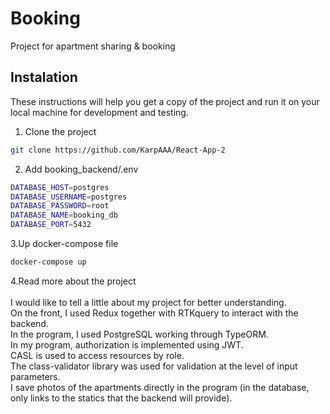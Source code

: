 # Booking

Project for apartment sharing & booking

## Instalation

These instructions will help you get a copy of the project and run it on your local machine for development and testing.

1. Clone the project

```bash
git clone https://github.com/KarpAAA/React-App-2
```

2. Add booking_backend/.env

```bash
DATABASE_HOST=postgres
DATABASE_USERNAME=postgres
DATABASE_PASSWORD=root
DATABASE_NAME=booking_db
DATABASE_PORT=5432
```

3.Up docker-compose file
```bash
docker-compose up
```

4.Read more about the project<br><br>
I would like to tell a little about my project for better understanding.<br>
On the front, I used Redux together with RTKquery to interact with the backend.<br>
In the program, I used PostgreSQL working through TypeORM.<br>
In my program, authorization is implemented using JWT.<br>
CASL is used to access resources by role.<br>
The class-validator library was used for validation at the level of input parameters.<br>
I save photos of the apartments directly in the program (in the database, only links to the statics that the backend will provide).